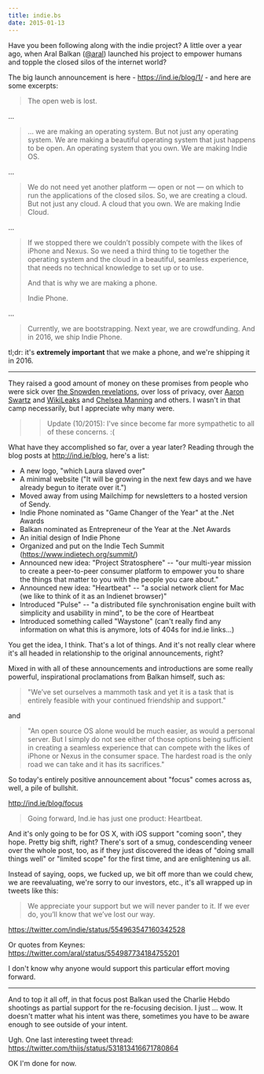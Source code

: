 ```yaml
---
title: indie.bs
date: 2015-01-13
---
```

Have you been following along with the indie project? A little over a year ago, when Aral Balkan ([@aral](http://twitter.com/aral)) launched his project to empower humans and topple the closed silos of the internet world?

The big launch announcement is here - https://ind.ie/blog/1/ - and here are some excerpts:

> The open web is lost.

...

> ... we are making an operating system. But not just any operating system. We are making a beautiful operating system that just happens to be open. An operating system that you own. We are making Indie OS.

...

> We do not need yet another platform — open or not — on which to run the applications of the closed silos. So, we are creating a cloud. But not just any cloud. A cloud that you own. We are making Indie Cloud.

...

> If we stopped there we couldn’t possibly compete with the likes of iPhone and Nexus. So we need a third thing to tie together the operating system and the cloud in a beautiful, seamless experience, that needs no technical knowledge to set up or to use.
> 
> And that is why we are making a phone.
> 
> Indie Phone.

...

> Currently, we are bootstrapping. Next year, we are crowdfunding. And in 2016, we ship Indie Phone.

tl;dr: it's **extremely important** that we make a phone, and we're shipping it in 2016.

***

They raised a good amount of money on these promises from people who were sick over [the Snowden revelations](https://en.wikipedia.org/wiki/Edward_Snowden#Global_surveillance_disclosures), over loss of privacy, over [Aaron Swartz](https://en.wikipedia.org/wiki/United_States_v._Swartz) and [WikiLeaks](https://en.wikipedia.org/wiki/WikiLeaks) and [Chelsea Manning](https://en.wikipedia.org/wiki/Chelsea_Manning#Publication_of_leaked_material) and others. I wasn't in that camp necessarily, but I appreciate why many were.

> > Update (10/2015): I've since become far more sympathetic to all of these concerns. :(

What have they accomplished so far, over a year later? Reading through the blog posts at http://ind.ie/blog, here's a list:

* A new logo, "which Laura slaved over"
* A minimal website ("It will be growing in the next few days and we have already begun to iterate over it.")
* Moved away from using Mailchimp for newsletters to a hosted version of Sendy.
* Indie Phone nominated as "Game Changer of the Year" at the .Net Awards
* Balkan nominated as Entrepreneur of the Year at the .Net Awards
* An initial design of Indie Phone
* Organized and put on the Indie Tech Summit (https://www.indietech.org/summit/)
* Announced new idea: "Project Stratosphere" -- "our multi-year mission to create a peer-to-peer consumer platform to empower you to share the things that matter to you with the people you care about."
* Announced new idea: "Heartbeat" -- "a social network client for Mac (we like to think of it as an Indienet browser)"
* Introduced "Pulse" -- "a distributed file synchronisation engine built with simplicity and usability in mind", to be the core of Heartbeat
* Introduced something called "Waystone" (can't really find any information on what this is anymore, lots of 404s for ind.ie links...)

You get the idea, I think. That's a lot of things. And it's not really clear where it's all headed in relationship to the original announcements, right?

Mixed in with all of these announcements and introductions are some really powerful, inspirational proclamations from Balkan himself, such as:

> "We’ve set ourselves a mammoth task and yet it is a task that is entirely feasible with your continued friendship and support."

and

> "An open source OS alone would be much easier, as would a personal server. But I simply do not see either of those options being sufficient in creating a seamless experience that can compete with the likes of iPhone or Nexus in the consumer space. The hardest road is the only road we can take and it has its sacrifices."

So today's entirely positive announcement about "focus" comes across as, well, a pile of bullshit. 

http://ind.ie/blog/focus

> Going forward, Ind.ie has just one product: Heartbeat.

And it's only going to be for OS X, with iOS support "coming soon", they hope. Pretty big shift, right? There's sort of a smug, condescending veneer over the whole post, too, as if they just discovered the ideas of "doing small things well" or "limited scope" for the first time, and are enlightening us all.

Instead of saying, oops, we fucked up, we bit off more than we could chew, we are reevaluating, we're sorry to our investors, etc., it's all wrapped up in tweets like this:

> We appreciate your support but we will never pander to it. If we ever do, you’ll know that we’ve lost our way.

https://twitter.com/indie/status/554963547160342528

Or quotes from Keynes: https://twitter.com/aral/status/554987734184755201

I don't know why anyone would support this particular effort moving forward.

***

And to top it all off, in that focus post Balkan used the Charlie Hebdo shootings as partial support for the re-focusing decision. I just ... wow. It doesn't matter what his intent was there, sometimes you have to be aware enough to see outside of your intent.

Ugh. One last interesting tweet thread: https://twitter.com/thijs/status/531813416671780864

OK I'm done for now.